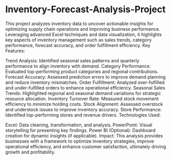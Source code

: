 # Inventory-Forecast-Analysis-Project
This project analyzes inventory data to uncover actionable insights for optimizing supply chain operations and improving business performance. Leveraging advanced Excel techniques and data visualization, it highlights key aspects of inventory management such as sales trends, category performance, forecast accuracy, and order fulfillment efficiency.
Key Features:

Trend Analysis: Identified seasonal sales patterns and quarterly performance to align inventory with demand.
Category Performance: Evaluated top-performing product categories and regional contributions.
Forecast Accuracy: Assessed prediction errors to improve demand planning and reduce inventory mismatches.
Order Fulfillment: Analyzed over-fulfilled and under-fulfilled orders to enhance operational efficiency.
Seasonal Sales Trends: Highlighted regional and seasonal demand variations for strategic resource allocation.
Inventory Turnover Rate: Measured stock movement efficiency to minimize holding costs.
Stock Alignment: Assessed overstock and understock issues to improve inventory accuracy.
Store Performance: Identified top-performing stores and revenue drivers.
Technologies Used:

Excel: Data cleaning, transformation, and analysis.
PowerPoint: Visual storytelling for presenting key findings.
Power BI (Optional): Dashboard creation for dynamic insights (if applicable).
Impact:
This analysis provides businesses with a framework to optimize inventory strategies, improve operational efficiency, and enhance customer satisfaction, ultimately driving growth and profitability.
